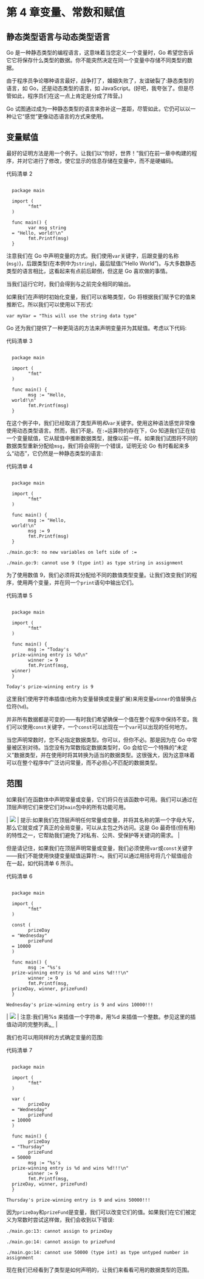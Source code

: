 # 第 4 章变量、常数和赋值

## 静态类型语言与动态类型语言

Go 是一种静态类型的编程语言，这意味着当您定义一个变量时，Go 希望您告诉它它将保存什么类型的数据。你不能突然决定在同一个变量中存储不同类型的数据。

由于程序员争论哪种语言最好，战争打了，婚姻失败了，友谊破裂了:静态类型的语言，如 Go，还是动态类型的语言，如 JavaScript。(好吧，我夸张了。但是尽管如此，程序员们在这一点上肯定是分成了阵营。)

Go 试图通过成为一种静态类型的语言来弥补这一差距，尽管如此，它仍可以以一种让它“感觉”更像动态语言的方式来使用。

## 变量赋值

最好的证明方法是用一个例子。让我们以“你好，世界！”我们在前一章中构建的程序，并对它进行了修改，使它显示的信息存储在变量中，而不是硬编码。

代码清单 2

```

  package main

  import (
        "fmt"
  )

  func main() {
        var msg string
  = "Hello, world!\n"
        fmt.Printf(msg)
  }

```

注意我们在 Go 中声明变量的方式。我们使用`var`关键字，后跟变量的名称(`msg)`)，后跟类型(在本例中为`string`)，最后赋值(“Hello World”)。与大多数静态类型的语言相比，这看起来有点前后颠倒，但这是 Go 喜欢做的事情。

当我们运行它时，我们会得到与之前完全相同的输出。

如果我们在声明时初始化变量，我们可以省略类型，Go 将根据我们赋予它的值来推断它。所以我们可以使用以下形式:

`var myVar = "This will use the string data type"`

Go 还为我们提供了一种更简洁的方法来声明变量并为其赋值。考虑以下代码:

代码清单 3

```

  package main

  import (
        "fmt"
  )

  func main() {
        msg := "Hello,
  world!\n"
        fmt.Printf(msg)
  }

```

在这个例子中，我们已经取消了类型声明*和*`var`关键字。使用这种语法感觉非常像使用动态类型语言。然而，我们不是。在`:=`运算符的存在下，Go 知道我们正在给一个变量赋值，它从赋值中推断数据类型，就像以前一样。如果我们试图将不同的数据类型重新分配给`msg`，我们将会得到一个错误，证明无论 Go 有时看起来多么“动态”，它仍然是一种静态类型的语言:

代码清单 4

```

  package main

  import (
        "fmt"
  )

  func main() {
        msg := "Hello,
  world!\n"
        msg := 9
        fmt.Printf(msg)
  }

```

`./main.go:9: no new variables on left side of :=`

`./main.go:9: cannot use 9 (type int) as type string in assignment`

为了使用数值 9，我们必须将其分配给不同的数值类型变量。让我们改变我们的程序，使用两个变量，并在同一个`print`语句中输出它们。

代码清单 5

```

  package main

  import (
        "fmt"
  )

  func main() {
        msg := "Today's
  prize-winning entry is %d\n"
        winner := 9
        fmt.Printf(msg,
  winner)
  }

```

`Today's prize-winning entry is 9`

这里我们使用字符串插值(也称为变量替换或变量扩展)来用变量`winner`的值替换占位符(`%d`)。

并非所有数据都是可变的——有时我们希望确保一个值在整个程序中保持不变。我们可以使用`const`关键字，一个`const`可以出现在一个`var`可以出现的任何地方。

当您声明常数时，您不必指定数据类型。你可以，但你不必。那是因为在 Go 中常量被区别对待。当您没有为常数指定数据类型时，Go 会给它一个特殊的“未定义”数据类型，并在使用时将其转换为适当的数据类型。这很强大，因为这意味着可以在整个程序中广泛访问常量，而不必担心不匹配的数据类型。

## 范围

如果我们在函数体中声明常量或变量，它们将只在该函数中可用。我们可以通过在顶层声明它们来使它们对`main`包中的所有功能可用。

| ![](../Images/tip.png) | 提示:如果我们在顶层声明任何常量或变量，并将其名称的第一个字母大写，那么它就变成了真正的全局变量，可以从主包之外访问。这是 Go 最奇怪(但有用)的特性之一，它帮助我们避免了对私有、公共、受保护等关键词的需求。 |

但是请记住，如果我们在顶层声明常量或变量，我们必须使用`var`或`const`关键字——我们不能使用快捷变量赋值运算符`:=`。我们可以通过用括号将几个赋值组合在一起，如代码清单 6 所示。

代码清单 6

```

  package main

  import (
        "fmt"
  )

  const (
        prizeDay
  = "Wednesday"
        prizeFund
  = 10000
  )

  func main() {
        msg := "%s's
  prize-winning entry is %d and wins %d!!!\n"
        winner := 9
        fmt.Printf(msg,
  prizeDay, winner, prizeFund)
  }

```

`Wednesday's prize-winning entry is 9 and wins 10000!!!`

| ![](../Images/note.png) | 注意:我们用%s 来插值一个字符串，用%d 来插值一个整数。参见这里的插值动词的完整列表[。](https://golang.org/pkg/fmt/) |

我们也可以用同样的方式确定变量的范围:

代码清单 7

```

  package main

  import (
        "fmt"
  )

  var (
        prizeDay
  = "Wednesday"
        prizeFund
  = 10000
  )

  func main() {
        prizeDay
  = "Thursday"
        prizeFund
  = 50000
        msg := "%s's
  prize-winning entry is %d and wins %d!!!\n"
        winner := 9
        fmt.Printf(msg,
  prizeDay, winner, prizeFund)
  }

```

`Thursday's prize-winning entry is 9 and wins 50000!!!`

因为`prizeDay`和`prizeFund`是变量，我们可以改变它们的值。如果我们在它们被定义为常数时尝试这样做，我们会收到以下错误:

`./main.go:13: cannot assign to prizeDay`

`./main.go:14: cannot assign to prizeFund`

`./main.go:14: cannot use 50000 (type int) as type untyped number in assignment`

现在我们已经看到了类型是如何声明的，让我们来看看可用的数据类型的范围。